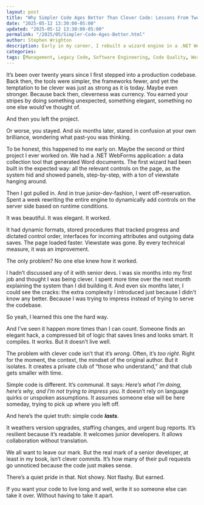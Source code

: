 ```yaml
---
layout: post
title: "Why Simpler Code Ages Better Than Clever Code: Lessons From Two Decades in Development"
date: "2025-05-12 13:30:00-05:00"
updated: "2025-05-12 13:30:00-05:00"
permalink: "/2025/05/Simpler-Code-Ages-Better.html"
author: Stephen Wrighton
description: Early in my career, I rebuilt a wizard engine in a .NET WebForms app. It was dynamic, elegant, fast, and borderline indecipherable. It worked. But it didn’t live well. I’ve come to learn that the best code isn’t the most inventive. It’s the most understandable. Simple code invites collaboration. It survives context loss. It doesn’t need to be decoded six months later.
categories:
tags: [Management, Legacy Code, Software Engineering, Code Quality, Working Code Matters, Leadership]
---  
```



It’s been over twenty years since I first stepped into a production codebase. Back then, the tools were simpler, the frameworks fewer, and yet the temptation to be clever was just as strong as it is today. Maybe even stronger. Because back then, cleverness was currency. You earned your stripes by doing something unexpected, something elegant, something no one else would’ve thought of.

And then you left the project.

Or worse, you stayed. And six months later, stared in confusion at your own brilliance, wondering what past-you was thinking.

To be honest, this happened to me early on. Maybe the second or third project I ever worked on. We had a .NET WebForms application: a data collection tool that generated Word documents. The first wizard had been built in the expected way: all the relevant controls on the page, as the system hid and showed panels, step-by-step, with a ton of viewstate hanging around.

Then I got pulled in. And in true junior-dev-fashion, I went off-reservation. Spent a week rewriting the entire engine to dynamically add controls on the server side based on runtime conditions.

It was beautiful. It was elegant. It worked. 

It had dynamic formats, stored procedures that tracked progress and dictated control order, interfaces for incoming attributes and outgoing data saves. The page loaded faster. Viewstate was gone. By every technical measure, it was an improvement.

The only problem? No one else knew how it worked.

I hadn’t discussed any of it with senior devs. I was six months into my first job and thought I was being clever. I spent more time over the next month explaining the system than I did building it. And even six months later, I could see the cracks: the extra complexity I introduced just because I didn't know any better. Because I was trying to impress instead of trying to serve the codebase.

So yeah, I learned this one the hard way.

And I’ve seen it happen more times than I can count. Someone finds an elegant hack, a compressed bit of logic that saves lines and looks smart. It compiles. It works. But it doesn’t live well.

The problem with clever code isn’t that it’s *wrong*. Often, it’s *too right*. Right for the moment, the context, the mindset of the original author. But it isolates. It creates a private club of “those who understand,” and that club gets smaller with time.

Simple code is different. It’s communal. It says: *Here’s what I’m doing, here’s why, and I’m not trying to impress you.* It doesn’t rely on language quirks or unspoken assumptions. It assumes someone else will be here someday, trying to pick up where you left off.

And here’s the quiet truth: simple code ***lasts***.

It weathers version upgrades, staffing changes, and urgent bug reports. It’s resilient because it’s readable. It welcomes junior developers. It allows collaboration without translation.

We all want to leave our mark. But the real mark of a senior developer, at least in my book, isn’t clever commits. It’s how many of their pull requests go unnoticed because the code just makes sense.

There’s a quiet pride in that. Not showy. Not flashy. But earned.

If you want your code to live long and well, write it so someone else can take it over. Without having to take it apart.
